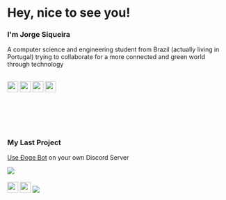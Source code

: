 # Hey, nice to see you!
### I'm Jorge Siqueira
A computer science and engineering student from Brazil (actually living in Portugal) trying to collaborate for a more connected and green world through technology
<br><br>
<p> 
<a target="_blank" href="https://www.jorgesiqueira.com"><img src="https://img.shields.io/badge/jorgesiqueira.com-0078D6.svg?style=flat-square&labelColor=231877F2&logo=&logoColor=white" height=25></a> 
<a target="_blank" href="mailto:hello@jorgesiqueira.com"><img src="https://img.shields.io/badge/hello@jorgesiqueira.com-0078D6.svg?style=flat-square&labelColor=231877F2&logo=mail&logoColor=white" height=25></a>
<a target="_blank" href="https://www.linkedin.com/in/jorgsiq"><img src="https://img.shields.io/badge/LinkedIn-0078D6.svg?style=flat-square&labelColor=231877F2&logo=linkedin&logoColor=white" height=25></a> 
<a target="_blank" href="https://bit.ly/wpp-jorgsiq"><img src="https://img.shields.io/badge/WhatsApp-0078D6.svg?style=flat-square&labelColor=231877F2&logo=whatsapp&logoColor=white" height=25></a> 
</p>

# ㅤ
### My Last Project
<a target="_blank" href="https://discord.com/oauth2/authorize?client_id=826073829302206525&scope=bot&permissions=842263608">Use Đoge Bot</a> on your own Discord Server
<div><a><img  align="left" src="https://i.imgur.com/ht266w1.gif"/></a>
<a target="_blank" href="https://github.com/discordjs/discord.js"><br><br><img src="https://img.shields.io/badge/Discord.js-4A4A55.svg?style=flat-square&labelColor=231877F2&logo=discord&logoColor=white" height=25></a>
<a><img src="https://img.shields.io/badge/JavaScript-0078D6.svg?style=flat-square&labelColor=231877F2&logo=JavaScript&logoColor=white" height=25></a> 
<a href="https://github.com/jorgsiq/dogge-bot"><img   src="https://github-readme-stats.vercel.app/api/pin/?username=jorgsiq&repo=dogge-bot&text_color=737373&icon_color=0078D6&hide_border=false&border_color=0078D6&bg_color=FF000000&hide_title=true&hide_rank=true&cache_seconds=1800"/></a> </div>

# ㅤ

